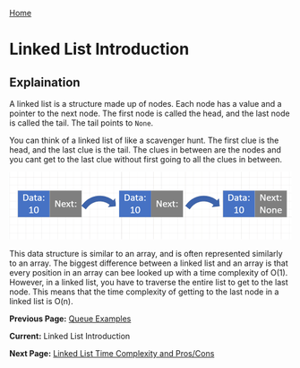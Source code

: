 [Home](../README.md)

# Linked List Introduction
## Explaination
A linked list is a structure made up of nodes. Each node has a value and a pointer to the next node. The first node is called the head, and the last node is called the tail. The tail points to `None`. 

You can think of a linked list of like a scavenger hunt. The first clue is the head, and the last clue is the tail. The clues in between are the nodes and you cant get to the last clue without first going to all the clues in between.

![Image representing a linked list with three nodes](./resources/linkedList.png)

This data structure is similar to an array, and is often represented similarly to an array. The biggest difference between a linked list and an array is that every position in an array can bee looked up with a time complexity of O(1). However, in a linked list, you have to traverse the entire list to get to the last node. This means that the time complexity of getting to the last node in a linked list is O(n).


**Previous Page:** [Queue Examples](../queues/examples.md)

**Current:** Linked List Introduction 

**Next Page:** [Linked List Time Complexity and Pros/Cons](./timeComplexityProsCons.md)
